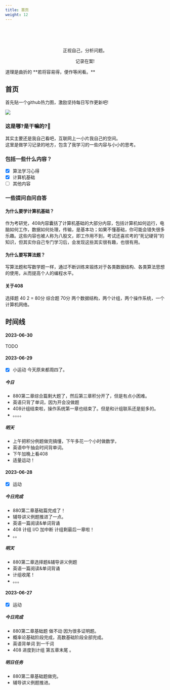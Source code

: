 ```yaml
---
title: 首页
weight: 12
---
```

<br>
<br>
<br>
<p><center>正视自己，分析问题。   </center></p>
<p><center>记录在案!</center></p>
道理是曲折的     
**若将容易得，便作等闲看。**

## 首页
首先贴一个github热力图，激励坚持每日写作更新吧!

<img src="https://ghchart.rshah.org/ivylet" />

### 这是哪?是干嘛的?🤔
其实主要还是我自己看吧，互联网上一小片我自己的空间。    
这里是做学习记录的地方，包含了我学习的一些内容与小小的思考。
### 包括一些什么内容？

- [x] 算法学习心得
- [x] 计算机基础
- [ ] 其他内容
### 一些提问自问自答
#### 为什么要学计算机基础？
作为考研党，408内容囊括了计算机基础的大部分内容，包括计算机如何运行，电脑如何工作，数据如何处理，传输，是基本功；如果不懂基础，你可能会错失很多乐趣。这些内容也被人称为八股文，即工作用不到，考试还喜欢考的“死记硬背”的知识，但其实你自己专门学习后，会发现这些其实很有趣，也很有用。
#### 为什么要写算法题？
写算法题和写数学题一样，通过不断训练来锻炼对于各类数据结构、各类算法思想的使用，从而提高个人的编程水平。
#### 关于408
选择题 40  2  =  80分
综合题 70分 两个数据结构，两个计组，两个操作系统，一个计算机网络。  

## 时间线
#### 2023-06-30
TODO
#### 2023-06-29
- [x] 小运动
今天原来都周四了。
##### 今日
- 880第二章综合篇剩大题了，然后第三章积分开了，但是有点小困难。
- 英语只背了单词，因为开会没做题
- 408计组结束啦，操作系统第一章也结束了。但是和计组联系还是挺多的。
- 。。。。
##### 明天
- 上午把积分例题做完搞懂，下午多花一个小时做数学，
- 英语中午抽会时间背单词。
- 下午加晚上看408
- 适量运动！
#### 2023-06-28
- [x] 运动
##### 今日完成
- 880第二章基础篇完成了！
- 辅导讲义例题推进了一点。
- 英语一篇阅读&单词背诵
- 408 计组 I/O 加中断  计组剩最后一章啦！
- 。。
##### 明天
- 880第二章选择题&辅导讲义例题
- 英语一篇阅读&单词背诵
- 计组收尾！
- 。。。
#### 2023-06-27
- [X] 运动
##### 今日完成
- 880第二章基础题 做不动 因为很多证明题。 
- 概率论基础阶段完成，高数基础阶段全部完成。
- 英语背单词 到一千词 
- 408 进度到计组 第五章末尾 。 
##### 明日任务
- 880第二章基础题做完。
- 辅导讲义例题推进。